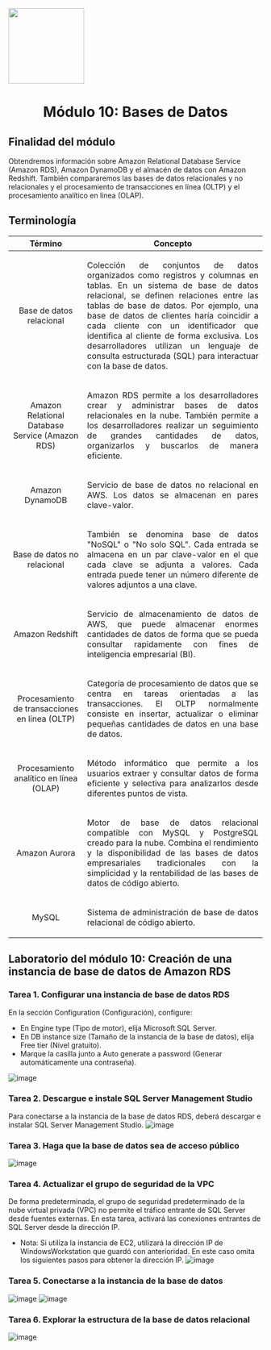 <p align="left">
  <img src="https://semanadelcannabis.cayetano.edu.pe/assets/img/logo-upch.png" width="150">
  <h1 align="center">Módulo 10: Bases de Datos</h1>
</p>

## Finalidad del módulo
Obtendremos información sobre Amazon Relational Database Service (Amazon RDS), Amazon DynamoDB y el almacén de datos con Amazon Redshift. También compararemos las bases de datos relacionales y no relacionales y el procesamiento de transacciones en línea (OLTP) y el procesamiento analítico en línea (OLAP).

## Terminología
| Término  | Concepto  |
| :------------: | :------------: |
| Base de datos relacional  | <p align="justify">Colección de conjuntos de datos organizados como registros y columnas en tablas. En un sistema de base de datos relacional, se definen relaciones entre las tablas de base de datos. Por ejemplo, una base de datos de clientes haría coincidir a cada cliente con un identificador que identifica al cliente de forma exclusiva. Los desarrolladores utilizan un lenguaje de consulta estructurada (SQL) para interactuar con la base de datos.</p>  |
| Amazon Relational Database Service (Amazon RDS)  | <p align="justify">Amazon RDS permite a los desarrolladores crear y administrar bases de datos relacionales en la nube. También permite a los desarrolladores realizar un seguimiento de grandes cantidades de datos, organizarlos y buscarlos de manera eficiente.</p>  |
| Amazon DynamoDB  | <p align="justify">Servicio de base de datos no relacional en AWS. Los datos se almacenan en pares clave-valor.</p>  |
| Base de datos no relacional  | <p align="justify">También se denomina base de datos "NoSQL" o "No solo SQL". Cada entrada se almacena en un par clave-valor en el que cada clave se adjunta a valores. Cada entrada puede tener un número diferente de valores adjuntos a una clave.</p>  |
| Amazon Redshift  | <p align="justify">Servicio de almacenamiento de datos de AWS, que puede almacenar enormes cantidades de datos de forma que se pueda consultar rapidamente con fines de inteligencia empresarial (BI).</p>  |
| Procesamiento de transacciones en línea (OLTP)  | <p align="justify">Categoría de procesamiento de datos que se centra en tareas orientadas a las transacciones. El OLTP normalmente consiste en insertar, actualizar o eliminar pequeñas cantidades de datos en una base de datos.</p>  |
| Procesamiento analítico en línea (OLAP)  | <p align="justify">Método informático que permite a los usuarios extraer y consultar datos de forma eficiente y selectiva para analizarlos desde diferentes puntos de vista.</p>  |
| Amazon Aurora  | <p align="justify">Motor de base de datos relacional compatible con MySQL y PostgreSQL creado para la nube. Combina el rendimiento y la disponibilidad de las bases de datos empresariales tradicionales con la simplicidad y la rentabilidad de las bases de datos de código abierto.</p>  |
| MySQL  | <p align="justify">Sistema de administración de base de datos relacional de código abierto.</p>  |

## Laboratorio del módulo 10: Creación de una instancia de base de datos de Amazon RDS
### Tarea 1. Configurar una instancia de base de datos RDS
En la sección Configuration (Configuración), configure:
- En Engine type (Tipo de motor), elija Microsoft SQL Server.
- En DB instance size (Tamaño de la instancia de la base de datos), elija Free tier (Nivel gratuito).
- Marque la casilla junto a Auto generate a password (Generar automáticamente una contraseña).

![image](https://github.com/EdwinJaraOFC/CDRPersonal/assets/150296803/f81b60f8-be4a-458d-9a90-97e1753c3d2b)

### Tarea 2. Descargue e instale SQL Server Management Studio
Para conectarse a la instancia de la base de datos RDS, deberá descargar e instalar SQL Server Management Studio.
![image](https://github.com/EdwinJaraOFC/CDRPersonal/assets/150296803/7658dc98-66a0-472f-a517-7c673a2381bc)

### Tarea 3. Haga que la base de datos sea de acceso público
![image](https://github.com/EdwinJaraOFC/CDRPersonal/assets/150296803/aae6b2f0-dadc-47d5-9754-ae6c34b9a148)

### Tarea 4. Actualizar el grupo de seguridad de la VPC
De forma predeterminada, el grupo de seguridad predeterminado de la nube virtual privada (VPC) no permite el tráfico entrante de SQL Server desde fuentes externas. En esta tarea, activará las conexiones entrantes de SQL Server desde la dirección IP.
- Nota: Si utiliza la instancia de EC2, utilizará la dirección IP de WindowsWorkstation que guardó con anterioridad. En este caso omita los siguientes pasos para obtener la dirección IP.
![image](https://github.com/EdwinJaraOFC/CDRPersonal/assets/150296803/47bf3814-084f-4213-a890-e137a0aa4db1)

### Tarea 5. Conectarse a la instancia de la base de datos
![image](https://github.com/EdwinJaraOFC/CDRPersonal/assets/150296803/688cfb4f-6b6d-4e99-b587-d52213bacb41)
![image](https://github.com/EdwinJaraOFC/CDRPersonal/assets/150296803/08a12f19-e820-4088-9fac-78bfb4c1dc61)

### Tarea 6. Explorar la estructura de la base de datos relacional
![image](https://github.com/EdwinJaraOFC/CDRPersonal/assets/150296803/e7a57fa8-8a6d-4772-90a5-d85077063f63)

